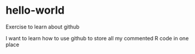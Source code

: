 # hello-world
Exercise to learn about github

I want to learn how to use github to store all my commented R code in one place
